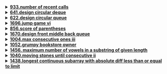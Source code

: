 <details>
<summary><strong><a href = "https://leetcode.com/problems/number-of-recent-calls/">933.number of recent calls</a></strong></summary>

```cpp
class RecentCounter {
public:
    queue<int> q;
    RecentCounter() {}
    
    int ping(int t) {
        int range = t - 3000;
        q.push(t);

        while(!q.empty() && q.front() < range) 
            q.pop();
        
        return q.size();
    }
};

/**
 * Your RecentCounter object will be instantiated and called as such:
 * RecentCounter* obj = new RecentCounter();
 * int param_1 = obj->ping(t);
 */
```
</details>

<details>
<summary><strong><a href = "https://leetcode.com/problems/design-circular-deque/">641.design circular deque</a></strong></summary>

```cpp
class MyCircularDeque {
public:
    int n;
    class DLL {
    public:
        int val;
        DLL* next;
        DLL* prev;
        DLL (int n) {
            val = n;
        }
    };

    DLL* head = new DLL(-1);
    DLL* tail = new DLL(-1);
    DLL* lastAdded = tail;
    int curSize = 0;

    MyCircularDeque(int k) {
        n = k;
        head -> next = tail;
        tail -> prev = head;
    }
    
    bool insertFront(int value) {
        if (curSize == n)
            return false;

        curSize++;
        DLL* temp = new DLL(value);
        temp -> next = head -> next;
        head -> next -> prev = temp;
        head -> next = temp;
        temp -> prev = head;
        return true;
    }


    
    bool insertLast(int value) {
        if (curSize == n)
            return false;

        curSize++;
        DLL* temp = new DLL(value);
        temp -> next = tail;
        tail -> prev -> next = temp;
        tail -> prev = temp;
        temp -> prev = tail -> prev;
        return true;
    }
    
    bool deleteFront() {
        if (curSize == 0)
            return false;

        DLL* temp = head -> next;
        head -> next -> prev = head;
        head -> next = temp -> next;
        temp -> next = temp -> prev = NULL;
        curSize--;
        return true;
    }
    
    bool deleteLast() {
        if (curSize == 0)
            return false;

        DLL* temp = tail -> prev;
        tail -> prev = temp -> prev;
        temp -> prev -> next = tail;
        temp -> prev = temp -> next = NULL;
        curSize--;
        return true;
    }
    
    int getFront() {
        if (head -> next -> val == -1)
            return -1;

        return head -> next -> val;
    }
    
    int getRear() {
        if (tail -> prev -> val == -1)
            return -1;

        return tail -> prev -> val;
    }
    
    bool isEmpty() {
        return (curSize == 0);
    }
    
    bool isFull() {
        return (curSize == n);
    }
};

/**
 * Your MyCircularDeque object will be instantiated and called as such:
 * MyCircularDeque* obj = new MyCircularDeque(k);
 * bool param_1 = obj->insertFront(value);
 * bool param_2 = obj->insertLast(value);
 * bool param_3 = obj->deleteFront();
 * bool param_4 = obj->deleteLast();
 * int param_5 = obj->getFront();
 * int param_6 = obj->getRear();
 * bool param_7 = obj->isEmpty();
 * bool param_8 = obj->isFull();
 */
```
</details>

<details>
<summary><strong><a href = "https://leetcode.com/problems/design-circular-queue/">622.design circular queue</a></strong></summary>

```cpp
class MyCircularQueue {
int rear, front, length, *arr, size;
public:
    MyCircularQueue(int k) : size(k), rear(k - 1), front(0), length(0), arr(new int[k]) {}

    
    bool enQueue(int value) {
        if(isFull()) 
            return false;

        rear = (rear + 1) % size;
        arr[rear] = value;
        length++;
        return true;
    }
    
    bool deQueue() {
        if(isEmpty())
            return false;

        front = (front + 1) % size;
        --length;
        return true;
    }
    
    int Front() {
        if(isEmpty())
            return -1;

        return arr[front];
    }
    
    int Rear() {
        if(isEmpty()) 
            return -1;

        return arr[rear];
    }
    
    bool isEmpty() {
        return length == 0;
    }
    
    bool isFull() {
        return length == size;
    }
};

/**
 * Your MyCircularQueue object will be instantiated and called as such:
 * MyCircularQueue* obj = new MyCircularQueue(k);
 * bool param_1 = obj->enQueue(value);
 * bool param_2 = obj->deQueue();
 * int param_3 = obj->Front();
 * int param_4 = obj->Rear();
 * bool param_5 = obj->isEmpty();
 * bool param_6 = obj->isFull();
 */
```
</details>

<details>
<summary><strong><a href = "https://leetcode.com/problems/jump-game-vi/">1696.jump game vi</a></strong></summary>

```cpp
class Solution {
public:
    int maxResult(vector<int>& nums, int k) {
        int n = nums.size();
        vector<int> dp(n);
        deque<int> dq;

        dp[0] = nums[0];
        dq.push_back(0);

        for (int i = 1; i < n; i++) {
            while (!dq.empty() && dq.front() < i - k) 
                dq.pop_front();

            dp[i] = nums[i] + dp[dq.front()];

            while (!dq.empty() && dp[i] >= dp[dq.back()]) 
                dq.pop_back();

            dq.push_back(i);
        }

    return dp[n - 1];
    }
};
```
</details>

<details>
<summary><strong><a href = "https://leetcode.com/problems/score-of-parentheses/">856.score of parentheses</a></strong></summary>

```cpp
class Solution {
public:
    int scoreOfParentheses(string s) {
    stack<int> st;
    int currentScore = 0;

    for (char c : s) {
        if (c == '(') {
            st.push(currentScore);
            currentScore = 0;
        } 
        else {
            currentScore = st.top() + max(2 * currentScore, 1);
            st.pop();
        }
    }

    return currentScore;
    }
};
```
</details>

<details>
<summary><strong><a href = "https://leetcode.com/problems/design-front-middle-back-queue/">1670.design front middle back queue</a></strong></summary>

```cpp
class FrontMiddleBackQueue {
    deque<int>dq;
    stack<int>s;
public:
    FrontMiddleBackQueue() {}
    
    void pushFront(int val) {
        dq.push_front(val);
    }
    
    void pushMiddle(int val) {
        int n=dq.size()/2;
        for(int i=0;i<n;i++) {
            s.push(dq.front());
            dq.pop_front();
        }

        dq.push_front(val);
        while(!s.empty()) {
            dq.push_front(s.top());
            s.pop();
        }
    }
    
    void pushBack(int val) {
        dq.push_back(val);
    }
    
    int popFront() {
        int ans=-1;
        if(!dq.empty()){
            ans=dq.front();
            dq.pop_front();
        }
        return ans;
    }
    
    int popMiddle() {
        if(dq.empty())
            return -1;
        
        int n=dq.size();
        if(n%2==0)
            n=(dq.size()/2)-1;
        else
            n=dq.size()/2;
        
        for(int i=0;i<n;i++) {
            s.push(dq.front());
            dq.pop_front();
        }

        int ans=dq.front();
        dq.pop_front();
        while(!s.empty()) {
            dq.push_front(s.top());
            s.pop();
        }
        return ans;
    }
    
    int popBack() {
        int ans=-1;
        if(!dq.empty()) {
            ans=dq.back();
            dq.pop_back();
        }
        return ans;
    }
};
```
</details>

<details>
<summary><strong><a href = "https://leetcode.com/problems/max-consecutive-ones-iii/">1004.max consecutive ones iii</a></strong></summary>

```cpp
class Solution {
public:
    int longestOnes(vector<int>& nums, int k) {
        int left = 0, right = 0;
        int zeroCount = 0;
        int maxLength = 0;

        for (right = 0; right < nums.size(); right++) {
            if (nums[right] == 0) 
                zeroCount++;

            while (zeroCount > k) {
                if (nums[left] == 0) 
                    zeroCount--;
                
                left++;
            }

            maxLength = max(maxLength, right - left + 1);
        }

        return maxLength;
    }
};
```
</details>

<details>
<summary><strong><a href = "https://leetcode.com/problems/grumpy-bookstore-owner/">1052.grumpy bookstore owner</a></strong></summary>

```cpp
class Solution {
public:
    int maxSatisfied(vector<int>& customers, vector<int>& grumpy, int minutes) {
        int n = customers.size();
        int baseSatisfaction = 0;
        int maxExtraSatisfaction = 0;
        int currentExtraSatisfaction = 0;

        // Calculate base satisfaction (customers satisfied when owner is not grumpy)
        for (int i = 0; i < n; ++i) 
            if (grumpy[i] == 0) 
                baseSatisfaction += customers[i];

        // Sliding window to find the maximum extra satisfaction
        for (int i = 0; i < n; ++i) {
            if (grumpy[i] == 1) 
                currentExtraSatisfaction += customers[i];
            
            if (i >= minutes && grumpy[i - minutes] == 1) 
                currentExtraSatisfaction -= customers[i - minutes];
            
            maxExtraSatisfaction = max(maxExtraSatisfaction, currentExtraSatisfaction);
        }

        return baseSatisfaction + maxExtraSatisfaction;
    }
};
```
</details>

<details>
<summary><strong><a href = "https://leetcode.com/problems/maximum-number-of-vowels-in-a-substring-of-given-length/">1456.	maximum number of vowels in a substring of given length</a></strong></summary>

```cpp
class Solution {
public:
    int maxVowels(string s, int k) {
        unordered_set<char> vowels = {'a', 'e', 'i', 'o', 'u'};
        int maxVowelCount = 0, currentVowelCount = 0;
    
        // Count vowels in the first window
        for (int i = 0; i < k; ++i) 
            if (vowels.count(s[i])) 
                currentVowelCount++;
            
        maxVowelCount = currentVowelCount;
    
        // Sliding window
        for (int i = k; i < s.length(); ++i) {
            if (vowels.count(s[i])) 
                currentVowelCount++;
            
            if (vowels.count(s[i - k])) 
                currentVowelCount--;
            
            maxVowelCount = max(maxVowelCount, currentVowelCount);
        }
    
        return maxVowelCount;
    }   
};
```
</details>

<details>
<summary><strong><a href = "https://leetcode.com/problems/moving-stones-until-consecutive-ii/">1040.moving stones until consecutive ii</a></strong></summary>

```cpp
class Solution {
public:
    vector<int> numMovesStonesII(vector<int>& stones) {
        sort(stones.begin(), stones.end());
        int n = stones.size();
    
        // Calculate max moves
        int max_moves = max(stones[n-1] - stones[1] - (n - 2), stones[n-2] - stones[0] - (n - 2));
    
        // Calculate min moves
        int min_moves = n;
        int j = 0;
        for (int i = 0; i < n; ++i) {
            while (j < n && stones[j] <= stones[i] + n - 1) 
                ++j;
            
            int already_in_window = j - i;
            if (already_in_window == n - 1 && stones[j - 1] - stones[i] == n - 2) 
                // Special case: one stone out of place, edge case
                min_moves = min(min_moves, 2);
            
            else 
                min_moves = min(min_moves, n - already_in_window);
        }
    
        return {min_moves, max_moves};
    }
};
```
</details>

<details>
<summary><strong><a href = "https://leetcode.com/problems/longest-continuous-subarray-with-absolute-diff-less-than-or-equal-to-limit/">1438.longest continuous subarray with absolute diff less than or equal to limit</a></strong></summary>

```cpp
class Solution {
public:
    int longestSubarray(vector<int>& nums, int limit) {
        deque<int> maxDeque, minDeque;
        int left = 0, maxLength = 0;
    
        for (int right = 0; right < nums.size(); ++right) {
            // Maintain maxDeque
            while (!maxDeque.empty() && nums[maxDeque.back()] <= nums[right]) 
                maxDeque.pop_back();
            
            maxDeque.push_back(right);
        
            // Maintain minDeque
            while (!minDeque.empty() && nums[minDeque.back()] >= nums[right]) 
                minDeque.pop_back();
            
            minDeque.push_back(right);
        
            // Check if the current window is valid
            while (nums[maxDeque.front()] - nums[minDeque.front()] > limit) {
                left++;
                if (maxDeque.front() < left) 
                    maxDeque.pop_front();
                if (minDeque.front() < left) 
                    minDeque.pop_front();
            }
        
            // Update the maximum length of valid subarray
            maxLength = max(maxLength, right - left + 1);
        }
    
        return maxLength;
    }
};
```
</details>